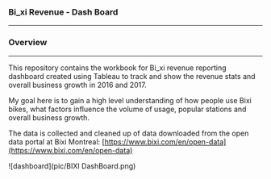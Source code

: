 ### **Bi_xi  Revenue - Dash Board**
---
###  **Overview**
---
This repository contains the workbook for Bi_xi revenue reporting dashboard created using Tableau to track and show the revenue stats and overall business growth in 2016 and 2017. 

My goal here is to gain a high level understanding of how people use Bixi bikes, what factors influence the volume of usage, popular stations and overall business growth.

The data is collected and cleaned up of data downloaded from the open data portal at Bixi Montreal:  [https://www.bixi.com/en/open-data](https://www.bixi.com/en/open-data)

![dashboard](pic/BIXI DashBoard.png)